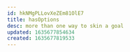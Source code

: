 ```yaml
---
id: hkNMgPLLovXeZEm81OlE7
title: hasOptions
desc: more than one way to skin a goal
updated: 1635677854634
created: 1635677819533
---
```



